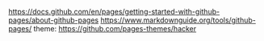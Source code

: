 https://docs.github.com/en/pages/getting-started-with-github-pages/about-github-pages
https://www.markdownguide.org/tools/github-pages/
theme: https://github.com/pages-themes/hacker

